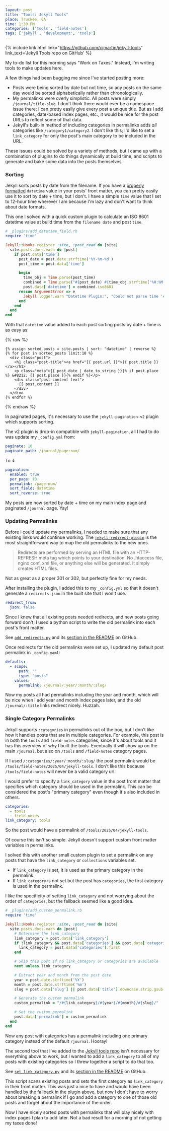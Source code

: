 ```yaml
---
layout: post
title: "Tools: Jekyll Tools"
place: Truckee, CA
time: 1:30 PM
categories: ['tools', 'field-notes']
tags: ['jekyll', 'development', 'tools']
---
```


{% include link.html link="https://github.com/cjmartin/jekyll-tools" link_text='Jekyll Tools repo on GitHub' %}

My to-do list for this morning says "Work on Taxes." Instead, I'm writing tools to make updates here.

A few things had been bugging me since I've started posting more:

* Posts were being sorted by date but not time, so any posts on the same day would be sorted alphabetically rather than chronologically.
* My permalinks were overly simplistic. All posts were simply `/journal/title-slug`. I don't think there would ever be a namespace issue there; I can pretty easily give every post a unique title. But as I add categories, date-based index pages, etc., it would be nice for the post URLs to reflect some of that data.
* Jekyll's built-in method of including categories in permalinks adds *all* categories like `/category1/category2`. I don't like this; I'd like to set a `link_category` for only the post's main category to be included in the URL.

These issues could be solved by a variety of methods, but I came up with a combination of plugins to do things dynamically at build time, and scripts to generate and bake some data into the posts themselves.

### Sorting

Jekyll sorts posts by date from the filename. If you have a [properly formatted](https://en.wikipedia.org/wiki/ISO_8601) `datetime` value in your posts' front matter, you can pretty easily use it to sort by date + time, but I don't. I have a simple `time` value that I set to 12-hour time wherever I am because I'm lazy and don't want to think about date formats.

This one I solved with a quick custom plugin to calculate an ISO 8601 datetime value at build time from the `filename date` and post `time`.

```ruby
# _plugins/add_datetime_field.rb
require 'time'

Jekyll::Hooks.register :site, :post_read do |site|
  site.posts.docs.each do |post|
    if post.data['time']
      post_date = post.date.strftime('%Y-%m-%d')
      post_time = post.data['time']

      begin
        time_obj = Time.parse(post_time)
        combined = Time.parse("#{post_date} #{time_obj.strftime('%H:%M')}")
        post.data['datetime'] = combined.iso8601
      rescue ArgumentError => e
        Jekyll.logger.warn "Datetime Plugin:", "Could not parse time '#{post_time}' in #{post.path}: #{e.message}"
      end
    end
  end
end
```

With that `datetime` value added to each post sorting posts by date + time is as easy as:

{% raw %}
```liquid
{% assign sorted_posts = site.posts | sort: "datetime" | reverse %}
{% for post in sorted_posts limit:10 %}
  <div class="post">
    <h1 class="post-title"><a href="{{ post.url }}">{{ post.title }}</a></h1>
    <p class="meta">{{ post.date | date_to_string }}{% if post.place %} &#8212; {{ post.place }}{% endif %}</p>
    <div class="post-content text">
      {{ post.content }}
    </div>
  </div>
{% endfor %}
```
{% endraw %}

In paginated pages, it's necessary to use the `jekyll-pagination-v2` plugin which supports sorting.

The v2 plugin is drop-in compatible with `jekyll-pagination`, all I had to do was update my `_config.yml` from:

```yaml
paginate: 10
paginate_path: /journal/page:num/
```

To ↓

```yaml
pagination:
  enabled: true
  per_page: 10
  permalink: /page:num/
  sort_field: datetime
  sort_reverse: true
```

My posts are now sorted by date + time on my main index page and paginated `/journal` page. Yay!

### Updating Permalinks

Before I could update my permalinks, I needed to make sure that any existing links would continue working. The [`jekyll-redirect-plugin`](https://github.com/jekyll/jekyll-redirect-from) is the most straightforward way to map the old permalinks to the new ones.

> Redirects are performed by serving an HTML file with an HTTP-REFRESH meta tag which points to your destination. No .htaccess file, nginx conf, xml file, or anything else will be generated. It simply creates HTML files.

Not as great as a proper 301 or 302, but perfectly fine for my needs.

After installing the plugin, I added this to my `_config.yml` so that it doesn't generate a `redirects.json` in the built site that I won't use.

```yaml
redirect_from:
  json: false
```

Since I knew that all existing posts needed redirects, and new posts going forward don't, I used a python script to write the old permalink into each post's front matter.

See [`add_redirects.py`](https://github.com/cjmartin/jekyll-tools/blob/main/add_redirects.py) and its [section in the README](https://github.com/cjmartin/jekyll-tools/blob/main/README.md#add_redirectspy) on GitHub.

Once redirects for the old permalinks were set up, I updated my default post permalink in `_config.yaml`:

```yaml
defaults:
  - scope:
      path: ""
      type: "posts"
    values:
      permalink: /journal/:year/:month/:slug/
```

Now my posts all had permalinks including the year and month, which will be nice when I add year and month index pages later, and the old `/journal/:title` links redirect nicely. Huzzah.

### Single Category Permalinks

Jekyll supports `:categories` in permalinks out of the box, but I don't like how it handles posts that are in multiple categories. For example, this post is in both the `tools` and `field-notes` categories, since it's about tools and it has this overview of why I built the tools. Eventually it will show up on the main `/journal`, but also on `/tools` and `/field-notes` category pages.

If I used `/:categories/:year/:month/:slug/` the post permalink would be `/tools/field-notes/2025/04/jekyll-tools`. I don't like this because `/tools/field-notes` will never be a valid category url.

I would prefer to specify a `link_category` value in the post front matter that specifies which category should be used in the permalink. This can be considered the post's "primary category" even though it's also included in others.

```yaml
categories:
  - tools
  - field-notes
link_category: tools
```

So the post would have a permalink of `/tools/2025/04/jekyll-tools`.

Of course this isn't so simple. Jekyll doesn't support custom front matter variables in permalinks.

I solved this with another small custom plugin to set a permalink on any posts that have the `link_category` or `collections` variables set.

* If `link_category` is set, it is used as the primary category in the permalink.
* If `link_category` is not set but the post has `categories`, the first category is used in the permalink.

I like the specificity of setting `link_category` and not worrying about the order of `categories`, but the fallback seemed like a good idea.

```ruby
# _plugins/add_custom_permalink.rb
require 'time'

Jekyll::Hooks.register :site, :post_read do |site|
  site.posts.docs.each do |post|
    # Determine the link_category
    link_category = post.data['link_category']
    if !link_category && post.data['categories'] && post.data['categories'].any?
      link_category = post.data['categories'].first
    end

    # Skip this post if no link_category or categories are available
    next unless link_category

    # Extract year and month from the post date
    year = post.date.strftime('%Y')
    month = post.date.strftime('%m')
    slug = post.data['slug'] || post.data['title'].downcase.strip.gsub(" ", "-").gsub(/[^\w-]/, "")

    # Generate the custom permalink
    custom_permalink = "/#{link_category}/#{year}/#{month}/#{slug}/"

    # Set the custom permalink
    post.data['permalink'] = custom_permalink
  end
end
```

Now any post with categories has a permalink including one primary category instead of the default `/journal`. Hooray!

The second tool that I've added to the [Jekyll tools repo](https://github.com/cjmartin/jekyll-tools/tree/main) isn't necessary for everything above to work, but I wanted to add a `link_category` to all of my posts with existing categories so I threw together a script to do that too.

See [`set_link_category.py`](https://github.com/cjmartin/jekyll-tools/blob/main/set_link_category.py) and its [section in the README](https://github.com/cjmartin/jekyll-tools/blob/main/README.md#set_link_categorypy) on GitHub.

This script scans existing posts and sets the first category as `link_category` in their front matter. This was just a nice to have and would have been handled by the fallback in the plugin above, but now I don't have to worry about breaking a permalink if I go and add a category to one of those old posts and forget about the importance of the order.

Now I have nicely sorted posts with permalinks that will play nicely with index pages I plan to add later. Not a bad result for a morning of not getting my taxes done!

